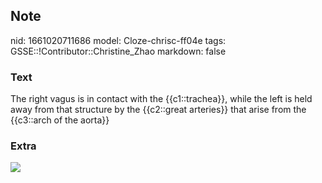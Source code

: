## Note
nid: 1661020711686
model: Cloze-chrisc-ff04e
tags: GSSE::!Contributor::Christine_Zhao
markdown: false

### Text
<div>
  <div>
    <div>
      <div>
        The right vagus is in contact with the {{c1::trachea}},
        while the left is held away from that structure by the
        {{c2::great arteries}} that arise from the {{c3::arch of
        the aorta}}
      </div>
    </div>
  </div>
</div>

### Extra
<img src="Screen%20Shot%202021-06-03%20at%207.39.04%20pm.png">
